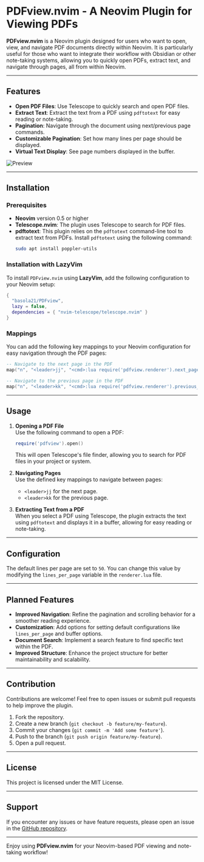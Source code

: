 
# PDFview.nvim - A Neovim Plugin for Viewing PDFs

**PDFview.nvim** is a Neovim plugin designed for users who want to open, view, and navigate PDF documents directly within Neovim. It is particularly useful for those who want to integrate their workflow with Obsidian or other note-taking systems, allowing you to quickly open PDFs, extract text, and navigate through pages, all from within Neovim.

---

## Features

- **Open PDF Files**: Use Telescope to quickly search and open PDF files.
- **Extract Text**: Extract the text from a PDF using `pdftotext` for easy reading or note-taking.
- **Pagination**: Navigate through the document using next/previous page commands.
- **Customizable Pagination**: Set how many lines per page should be displayed.
- **Virtual Text Display**: See page numbers displayed in the buffer.

![Preview](https://i.imgur.com/ClDZhnc.gif)

---

## Installation

### Prerequisites

- **Neovim** version 0.5 or higher
- **Telescope.nvim**: The plugin uses Telescope to search for PDF files.
- **pdftotext**: This plugin relies on the `pdftotext` command-line tool to extract text from PDFs. Install `pdftotext` using the following command:
  ```bash
  sudo apt install poppler-utils
  ```

### Installation with LazyVim

To install `PDFview.nvim` using **LazyVim**, add the following configuration to your Neovim setup:

```lua
{
  "basola21/PDFview",
  lazy = false,
  dependencies = { "nvim-telescope/telescope.nvim" }
}
```

### Mappings

You can add the following key mappings to your Neovim configuration for easy navigation through the PDF pages:

```lua
-- Navigate to the next page in the PDF
map("n", "<leader>jj", "<cmd>:lua require('pdfview.renderer').next_page()<CR>", { desc = "PDFview: Next page" })

-- Navigate to the previous page in the PDF
map("n", "<leader>kk", "<cmd>:lua require('pdfview.renderer').previous_page()<CR>", { desc = "PDFview: Previous page" })
```

---

## Usage

1. **Opening a PDF File**  
   Use the following command to open a PDF:
   ```lua
   require('pdfview').open()
   ```
   This will open Telescope's file finder, allowing you to search for PDF files in your project or system.

2. **Navigating Pages**  
   Use the defined key mappings to navigate between pages:
   - `<leader>jj` for the next page.
   - `<leader>kk` for the previous page.

3. **Extracting Text from a PDF**  
   When you select a PDF using Telescope, the plugin extracts the text using `pdftotext` and displays it in a buffer, allowing for easy reading or note-taking.

---

## Configuration

The default lines per page are set to `50`. You can change this value by modifying the `lines_per_page` variable in the `renderer.lua` file.

---

## Planned Features

- **Improved Navigation**: Refine the pagination and scrolling behavior for a smoother reading experience.
- **Customization**: Add options for setting default configurations like `lines_per_page` and buffer options.
- **Document Search**: Implement a search feature to find specific text within the PDF.
- **Improved Structure**: Enhance the project structure for better maintainability and scalability.

---

## Contribution

Contributions are welcome! Feel free to open issues or submit pull requests to help improve the plugin.

1. Fork the repository.
2. Create a new branch (`git checkout -b feature/my-feature`).
3. Commit your changes (`git commit -m 'Add some feature'`).
4. Push to the branch (`git push origin feature/my-feature`).
5. Open a pull request.

---

## License

This project is licensed under the MIT License.

---

## Support

If you encounter any issues or have feature requests, please open an issue in the [GitHub repository](https://github.com/basola21/PDFview).

---

Enjoy using **PDFview.nvim** for your Neovim-based PDF viewing and note-taking workflow!
